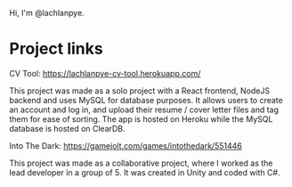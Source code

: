 Hi, I'm @lachlanpye. 

# Project links
CV Tool: https://lachlanpye-cv-tool.herokuapp.com/

This project was made as a solo project with a React frontend, NodeJS backend and uses MySQL for database purposes. It allows users to create an account and log in, and upload their resume / cover letter files and tag them for ease of sorting. The app is hosted on Heroku while the MySQL database is hosted on ClearDB. 

Into The Dark: https://gamejolt.com/games/intothedark/551446

This project was made as a collaborative project, where I worked as the lead developer in a group of 5. It was created in Unity and coded with C#. 
